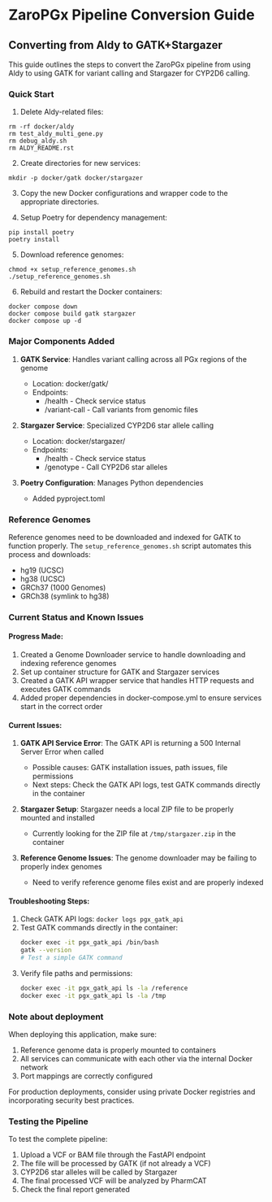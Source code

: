 # ZaroPGx Pipeline Conversion Guide
## Converting from Aldy to GATK+Stargazer

This guide outlines the steps to convert the ZaroPGx pipeline from using Aldy to using GATK for variant calling and Stargazer for CYP2D6 calling.

### Quick Start

1. Delete Aldy-related files:
```
rm -rf docker/aldy
rm test_aldy_multi_gene.py
rm debug_aldy.sh
rm ALDY_README.rst
```

2. Create directories for new services:
```
mkdir -p docker/gatk docker/stargazer
```

3. Copy the new Docker configurations and wrapper code to the appropriate directories.

4. Setup Poetry for dependency management:
```
pip install poetry
poetry install
```

5. Download reference genomes:
```
chmod +x setup_reference_genomes.sh
./setup_reference_genomes.sh
```

6. Rebuild and restart the Docker containers:
```
docker compose down
docker compose build gatk stargazer
docker compose up -d
```

### Major Components Added

1. **GATK Service**: Handles variant calling across all PGx regions of the genome
   - Location: docker/gatk/
   - Endpoints: 
     - /health - Check service status
     - /variant-call - Call variants from genomic files

2. **Stargazer Service**: Specialized CYP2D6 star allele calling
   - Location: docker/stargazer/
   - Endpoints:
     - /health - Check service status
     - /genotype - Call CYP2D6 star alleles

3. **Poetry Configuration**: Manages Python dependencies
   - Added pyproject.toml

### Reference Genomes

Reference genomes need to be downloaded and indexed for GATK to function properly. The `setup_reference_genomes.sh` script automates this process and downloads:

- hg19 (UCSC)
- hg38 (UCSC)
- GRCh37 (1000 Genomes)
- GRCh38 (symlink to hg38)

### Current Status and Known Issues

#### Progress Made:
1. Created a Genome Downloader service to handle downloading and indexing reference genomes
2. Set up container structure for GATK and Stargazer services
3. Created a GATK API wrapper service that handles HTTP requests and executes GATK commands
4. Added proper dependencies in docker-compose.yml to ensure services start in the correct order

#### Current Issues:
1. **GATK API Service Error**: The GATK API is returning a 500 Internal Server Error when called
   - Possible causes: GATK installation issues, path issues, file permissions
   - Next steps: Check the GATK API logs, test GATK commands directly in the container

2. **Stargazer Setup**: Stargazer needs a local ZIP file to be properly mounted and installed
   - Currently looking for the ZIP file at `/tmp/stargazer.zip` in the container

3. **Reference Genome Issues**: The genome downloader may be failing to properly index genomes
   - Need to verify reference genome files exist and are properly indexed

#### Troubleshooting Steps:
1. Check GATK API logs: `docker logs pgx_gatk_api`
2. Test GATK commands directly in the container:
   ```bash
   docker exec -it pgx_gatk_api /bin/bash
   gatk --version
   # Test a simple GATK command
   ```
3. Verify file paths and permissions:
   ```bash
   docker exec -it pgx_gatk_api ls -la /reference
   docker exec -it pgx_gatk_api ls -la /tmp
   ```

### Note about deployment

When deploying this application, make sure:

1. Reference genome data is properly mounted to containers
2. All services can communicate with each other via the internal Docker network
3. Port mappings are correctly configured

For production deployments, consider using private Docker registries and incorporating security best practices.

### Testing the Pipeline

To test the complete pipeline:

1. Upload a VCF or BAM file through the FastAPI endpoint
2. The file will be processed by GATK (if not already a VCF)
3. CYP2D6 star alleles will be called by Stargazer
4. The final processed VCF will be analyzed by PharmCAT
5. Check the final report generated 